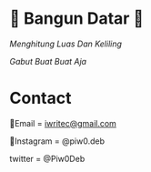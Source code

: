 # 📂 Bangun Datar 📂

*Menghitung Luas Dan Keliling*

*Gabut Buat Buat Aja*




# Contact

📩Email = iwritec@gmail.com

📱Instagram = @piw0.deb

twitter   = @Piw0Deb
